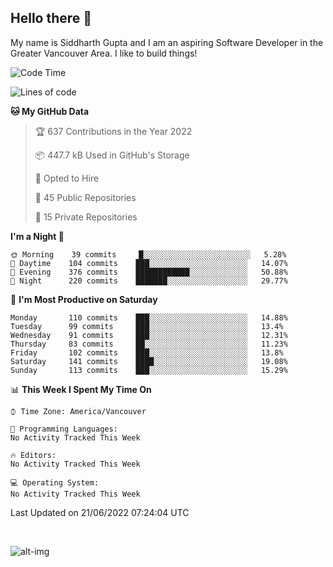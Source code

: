 ## Hello there :wave:

My name is Siddharth Gupta and I am an aspiring Software Developer in the Greater Vancouver Area. I like to build things!

<!-- ![gif](https://github.com/siddg97/siddg97/blob/master/dino.gif) -->

<!--START_SECTION:waka-->
![Code Time](http://img.shields.io/badge/Code%20Time-0%20secs-blue)

![Lines of code](https://img.shields.io/badge/From%20Hello%20World%20I%27ve%20Written-5%20Million%20lines%20of%20code-blue)

**🐱 My GitHub Data** 

> 🏆 637 Contributions in the Year 2022
 > 
> 📦 447.7 kB Used in GitHub's Storage 
 > 
> 💼 Opted to Hire
 > 
> 📜 45 Public Repositories 
 > 
> 🔑 15 Private Repositories  
 > 
**I'm a Night 🦉** 

```text
🌞 Morning    39 commits     █░░░░░░░░░░░░░░░░░░░░░░░░   5.28% 
🌆 Daytime    104 commits    ███░░░░░░░░░░░░░░░░░░░░░░   14.07% 
🌃 Evening    376 commits    ████████████░░░░░░░░░░░░░   50.88% 
🌙 Night      220 commits    ███████░░░░░░░░░░░░░░░░░░   29.77%

```
📅 **I'm Most Productive on Saturday** 

```text
Monday       110 commits    ███░░░░░░░░░░░░░░░░░░░░░░   14.88% 
Tuesday      99 commits     ███░░░░░░░░░░░░░░░░░░░░░░   13.4% 
Wednesday    91 commits     ███░░░░░░░░░░░░░░░░░░░░░░   12.31% 
Thursday     83 commits     ██░░░░░░░░░░░░░░░░░░░░░░░   11.23% 
Friday       102 commits    ███░░░░░░░░░░░░░░░░░░░░░░   13.8% 
Saturday     141 commits    ████░░░░░░░░░░░░░░░░░░░░░   19.08% 
Sunday       113 commits    ███░░░░░░░░░░░░░░░░░░░░░░   15.29%

```


📊 **This Week I Spent My Time On** 

```text
⌚︎ Time Zone: America/Vancouver

💬 Programming Languages: 
No Activity Tracked This Week

🔥 Editors: 
No Activity Tracked This Week

💻 Operating System: 
No Activity Tracked This Week

```


 Last Updated on 21/06/2022 07:24:04 UTC
<!--END_SECTION:waka-->

<br>

![alt-img](https://github-readme-stats.vercel.app/api?username=siddg97&count_private=true&theme=nightowl&show_icons=true)

